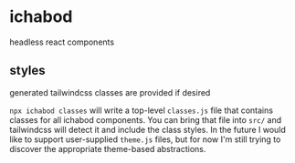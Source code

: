 # ichabod

headless react components

## styles

generated tailwindcss classes are provided if desired

`npx ichabod classes` will write a top-level `classes.js` file that contains classes for all ichabod components. You can bring that file into `src/` and tailwindcss will detect it and include the class styles. In the future I would like to support user-supplied `theme.js` files, but for now I'm still trying to discover the appropriate theme-based abstractions.
